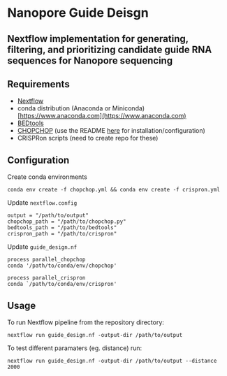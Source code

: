 # Nanopore Guide Deisgn
## Nextflow implementation for generating, filtering, and prioritizing candidate guide RNA sequences for Nanopore sequencing

## Requirements
- [Nextflow](https://www.nextflow.io/docs/latest/install.html)
- conda distribution (Anaconda or Miniconda) [https://www.anaconda.com](https://www.anaconda.com)
- [BEDtools](https://bedtools.readthedocs.io/en/latest/)
- [CHOPCHOP](https://bitbucket.org/valenlab/chopchop/src/master/) (use the README [here](https://github.com/dpear/guidesign) for installation/configuration)
- CRISPRon scripts (need to create repo for these)

## Configuration
Create conda environments

```conda env create -f chopchop.yml && conda env create -f crispron.yml```

Update ```nextflow.config```

```
output = "/path/to/output"
chopchop_path = "/path/to/chopchop.py"
bedtools_path = "/path/to/bedtools"
crispron_path = "/path/to/crispron"
```

Update ```guide_design.nf```

```
process parallel_chopchop
conda '/path/to/conda/env/chopchop'

process parallel_crispron
conda `/path/to/conda/env/crispron'
```

## Usage
To run Nextflow pipeline from the repository directory:

```nextflow run guide_design.nf -output-dir /path/to/output```

To test different paramaters (eg. distance) run:

```nextflow run guide_design.nf -output-dir /path/to/output --distance 2000```
